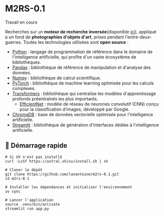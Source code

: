 # M2RS-0.1

Travail en cours

Recherches sur un **moteur de recherche inversée**(disponible [ici](https://m2rs-01.streamlit.app/)), appliqué à un fond de **photographies d'objets d'art**, prises pendant l'entre-deux-guerres. Toutes les technologies utilisées sont **open source** :

- [Python](https://www.python.org/) : langage de programmation de référence dans le domaine de l'intelligence artificielle, qui profite d'un vaste écosystème de bibliothèques.
- [Pandas](https://pandas.pydata.org/) : bibliothèque de référence de manipulation et d'analyse des données.
- [Numpy](https://numpy.org/) : bibliothèque de calcul scientifique.
- [PyTorch](https://pytorch.org/) : bibliothèque de machine learning optimisée pour les calculs complexes.
- [Transformers](https://huggingface.co/docs/transformers/index) : bibliothèque qui centralise les modèles d'apprentissage profonds préentraînés les plus importants.
  - [EfficientNet](https://huggingface.co/docs/transformers/model_doc/efficientnet) : modèle de réseau de neurones convolutif (CNN) conçu pour la classification d’images, développé par Google.
- [ChromaDB](https://www.trychroma.com/) : base de données vectorielle optimisée pour l'intelligence artificielle.
- [Streamlit](https://streamlit.io/) : bibliothèque de génération d'interfaces dédiée à l'intelligence artificielle.

## 🚀 Démarrage rapide
```shell
# Si UV n'est pas installé
curl -LsSf https://astral.sh/uv/install.sh | sh

# Cloner le dépôt
git clone https://github.com/lavantoine/m2rs-0.1.git
cd m2rs-0.1

# Installer les dépendances et initialiser l'environnement
uv sync

# Lancer l'application
source .venv/bin/activate
streamlit run app.py
```




